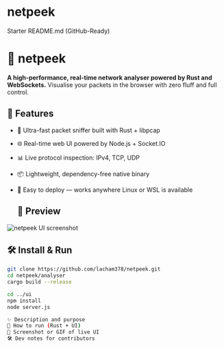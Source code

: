 # netpeek
Starter README.md (GitHub-Ready)
# 🧠 netpeek

**A high-performance, real-time network analyser powered by Rust and WebSockets.** 
Visualise your packets in the browser with zero fluff and full control.

## 🚀 Features

- 🦀 Ultra-fast packet sniffer built with Rust + libpcap
- 🌐 Real-time web UI powered by Node.js + Socket.IO
- 📊 Live protocol inspection: IPv4, TCP, UDP
- 📦 Lightweight, dependency-free native binary
- 🎯 Easy to deploy — works anywhere Linux or WSL is available

  ## 📸 Preview

![netpeek UI screenshot](screenshot.png) <!-- You can update this later -->

## 🛠️ Install & Run

```bash
git clone https://github.com/lacham378/netpeek.git
cd netpeek/analyser
cargo build --release

cd ../ui
npm install
node server.js

✨ Description and purpose
🚀 How to run (Rust + UI)
📸 Screenshot or GIF of live UI
🛠 Dev notes for contributors

